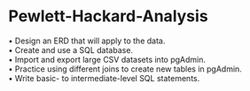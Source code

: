 # Pewlett-Hackard-Analysis
•	Design an ERD that will apply to the data. <br />
•	Create and use a SQL database. <br />
•	Import and export large CSV datasets into pgAdmin. <br />
•	Practice using different joins to create new tables in pgAdmin. <br />
•	Write basic- to intermediate-level SQL statements. 
